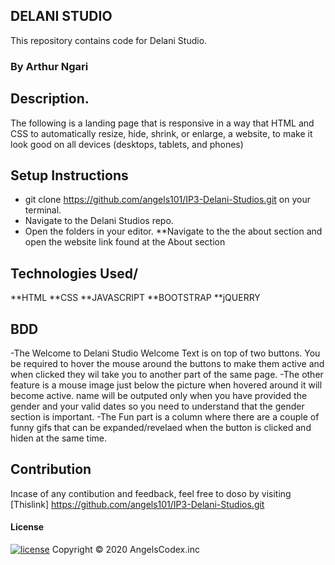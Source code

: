 ##  DELANI STUDIO
This repository contains code for Delani Studio.
### By Arthur Ngari
## Description.
The following is a landing page that is responsive in a way that HTML and CSS to automatically resize, hide, shrink, or enlarge, a website, to make it look good on all devices (desktops, tablets, and phones)
                                     </div>
##  Setup Instructions
* git clone https://github.com/angels101/IP3-Delani-Studios.git on your terminal.
* Navigate to the Delani Studios repo.
* Open the folders in your editor.
**Navigate to the the about section and open the website link found at the About section
                                    </div>
## Technologies Used/
**HTML
**CSS 
**JAVASCRIPT
**BOOTSTRAP
**jQUERRY
            </div>
## BDD
-The Welcome to Delani Studio Welcome Text is on top of two buttons.
You be required to hover the mouse around the buttons to make them active and when clicked they wil take you to another part of the same page.
-The other feature is a mouse image just below the picture when hovered around it will become active.
name will be outputed only when you have provided the gender and your valid dates so you need to understand that the gender section is important.
-The Fun part is a column where there are a couple of funny gifs that can be expanded/revelaed when the button is clicked and hiden at the same time.
                 </div>

## Contribution
Incase of any contibution and feedback, feel free to doso by visiting [Thislink] https://github.com/angels101/IP3-Delani-Studios.git
                      </br>
#### License
  [![license](https://img.shields.io/github/license/DAVFoundation/captain-n3m0.svg?style=flat-square)](https://github.com/DAVFoundation/captain-n3m0/blob/master/LICENSE)
  Copyright © 2020 AngelsCodex.inc

